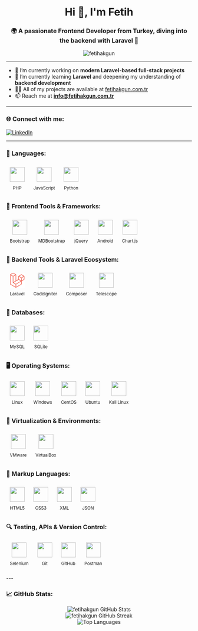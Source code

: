 <h1 align="center">Hi 👋, I'm Fetih</h1>
<h3 align="center">🌍 A passionate Frontend Developer from Turkey, diving into the backend with Laravel 🚀</h3>

<p align="center">
  <img src="https://komarev.com/ghpvc/?username=fetihakgun&label=Profile%20views&color=0e75b6&style=flat" alt="fetihakgun" />
</p>

---

- 🔭 I’m currently working on **modern Laravel-based full-stack projects**
- 🌱 I’m currently learning **Laravel** and deepening my understanding of **backend development**
- 👨‍💻 All of my projects are available at [fetihakgun.com.tr](http://fetihakgun.com.tr)
- 📫 Reach me at **info@fetihakgun.com.tr**

---

<h3 align="left">🌐 Connect with me:</h3>
<p align="left">
  <a href="https://linkedin.com/in/fetih-akg%C3%BCn-8b8055280/" target="_blank">
    <img align="center" src="https://cdn.jsdelivr.net/gh/devicons/devicon/icons/linkedin/linkedin-original.svg" alt="LinkedIn" height="30" width="30" />
  </a>
</p>

---

<h3 align="left">🧠 Languages:</h3>
<p align="left">
  <div align="center" style="display: inline-block; text-align: center; margin: 10px;">
    <img src="https://cdn.jsdelivr.net/gh/devicons/devicon/icons/php/php-original.svg" width="40" height="40"/>
    <br/><sub>PHP</sub>
  </div>
  <div align="center" style="display: inline-block; text-align: center; margin: 10px;">
    <img src="https://cdn.jsdelivr.net/gh/devicons/devicon/icons/javascript/javascript-original.svg" width="40" height="40"/>
    <br/><sub>JavaScript</sub>
  </div>
  <div align="center" style="display: inline-block; text-align: center; margin: 10px;">
    <img src="https://cdn.jsdelivr.net/gh/devicons/devicon/icons/python/python-original.svg" width="40" height="40"/>
    <br/><sub>Python</sub>
  </div>
</p>

<h3 align="left">🎨 Frontend Tools & Frameworks:</h3>
<p align="left">
  <div align="center" style="display: inline-block; text-align: center; margin: 10px;">
    <img src="https://cdn.jsdelivr.net/gh/devicons/devicon/icons/bootstrap/bootstrap-plain.svg" width="40" height="40"/>
    <br/><sub>Bootstrap</sub>
  </div>
  <div align="center" style="display: inline-block; text-align: center; margin: 10px;">
    <img src="https://img.icons8.com/color/48/000000/material-ui.png" width="40" height="40"/>
    <br/><sub>MDBootstrap</sub>
  </div>
  <div align="center" style="display: inline-block; text-align: center; margin: 10px;">
    <img src="https://cdn.jsdelivr.net/gh/devicons/devicon/icons/jquery/jquery-original.svg" width="40" height="40"/>
    <br/><sub>jQuery</sub>
  </div>
  <div align="center" style="display: inline-block; text-align: center; margin: 10px;">
    <img src="https://cdn.jsdelivr.net/gh/devicons/devicon/icons/android/android-original.svg" width="40" height="40"/>
    <br/><sub>Android</sub>
  </div>
  <div align="center" style="display: inline-block; text-align: center; margin: 10px;">
    <img src="https://www.chartjs.org/media/logo-title.svg" width="40" height="40"/>
    <br/><sub>Chart.js</sub>
  </div>
</p>

<h3 align="left">🧩 Backend Tools & Laravel Ecosystem:</h3>
<p align="left">
  <div align="center" style="display: inline-block; text-align: center; margin: 10px;">
    <img src="https://raw.githubusercontent.com/devicons/devicon/master/icons/laravel/laravel-original.svg" width="40" height="40"/>
    <br/><sub>Laravel</sub>
  </div>
  <div align="center" style="display: inline-block; text-align: center; margin: 10px;">
    <img src="https://cdn.jsdelivr.net/gh/devicons/devicon/icons/codeigniter/codeigniter-plain.svg" width="40" height="40"/>
    <br/><sub>CodeIgniter</sub>
  </div>
  <div align="center" style="display: inline-block; text-align: center; margin: 10px;">
    <img src="https://cdn.jsdelivr.net/gh/devicons/devicon/icons/composer/composer-original.svg" width="40" height="40"/>
    <br/><sub>Composer</sub>
  </div>
  <div align="center" style="display: inline-block; text-align: center; margin: 10px;">
    <img src="https://raw.githubusercontent.com/laravel/telescope/4.x/art/logo.svg" width="40" height="40"/>
    <br/><sub>Telescope</sub>
  </div>
</p>

<h3 align="left">💾 Databases:</h3>
<p align="left">
  <div align="center" style="display: inline-block; text-align: center; margin: 10px;">
    <img src="https://cdn.jsdelivr.net/gh/devicons/devicon/icons/mysql/mysql-original-wordmark.svg" width="40" height="40"/>
    <br/><sub>MySQL</sub>
  </div>
  <div align="center" style="display: inline-block; text-align: center; margin: 10px;">
    <img src="https://cdn.jsdelivr.net/gh/devicons/devicon/icons/sqlite/sqlite-original.svg" width="40" height="40"/>
    <br/><sub>SQLite</sub>
  </div>
</p>

<h3 align="left">🖥️ Operating Systems:</h3>
<p align="left">
  <div align="center" style="display: inline-block; text-align: center; margin: 10px;">
    <img src="https://cdn.jsdelivr.net/gh/devicons/devicon/icons/linux/linux-original.svg" width="40" height="40"/>
    <br/><sub>Linux</sub>
  </div>
  <div align="center" style="display: inline-block; text-align: center; margin: 10px;">
    <img src="https://cdn.jsdelivr.net/gh/devicons/devicon/icons/windows8/windows8-original.svg" width="40" height="40"/>
    <br/><sub>Windows</sub>
  </div>
  <div align="center" style="display: inline-block; text-align: center; margin: 10px;">
    <img src="https://cdn.jsdelivr.net/gh/devicons/devicon/icons/centos/centos-original.svg" width="40" height="40"/>
    <br/><sub>CentOS</sub>
  </div>
  <div align="center" style="display: inline-block; text-align: center; margin: 10px;">
    <img src="https://cdn.jsdelivr.net/gh/devicons/devicon/icons/ubuntu/ubuntu-plain.svg" width="40" height="40"/>
    <br/><sub>Ubuntu</sub>
  </div>
  <div align="center" style="display: inline-block; text-align: center; margin: 10px;">
    <img src="https://www.kali.org/images/kali-logo.svg" width="40" height="40"/>
    <br/><sub>Kali Linux</sub>
  </div>
</p>

<h3 align="left">🧰 Virtualization & Environments:</h3>
<p align="left">
  <div align="center" style="display: inline-block; text-align: center; margin: 10px;">
    <img src="https://upload.wikimedia.org/wikipedia/commons/9/91/VMware_Workstation_Player_Icon.png" width="40" height="40"/>
    <br/><sub>VMware</sub>
  </div>
  <div align="center" style="display: inline-block; text-align: center; margin: 10px;">
    <img src="https://encrypted-tbn2.gstatic.com/images?q=tbn:ANd9GcSmUBNkmqSwxgp5P01GXnV9o6uYxlxkPvNyhtFigNSbgMVIN2WU4G_n8JbOwfEL6Rmfg2ksnbXV_tRXUl08-QAwlyhGFe8AD4plWrw6WQ" width="40" height="40"/>
    <br/><sub>VirtualBox</sub>
  </div>
</p>

<h3 align="left">📝 Markup Languages:</h3>
<p align="left">
  <div align="center" style="display: inline-block; text-align: center; margin: 10px;">
    <img src="https://cdn.jsdelivr.net/gh/devicons/devicon/icons/html5/html5-original.svg" width="40" height="40"/>
    <br/><sub>HTML5</sub>
  </div>
  <div align="center" style="display: inline-block; text-align: center; margin: 10px;">
    <img src="https://cdn.jsdelivr.net/gh/devicons/devicon/icons/css3/css3-original.svg" width="40" height="40"/>
    <br/><sub>CSS3</sub>
  </div>
  <div align="center" style="display: inline-block; text-align: center; margin: 10px;">
    <img src="https://cdn.jsdelivr.net/gh/devicons/devicon/icons/xml/xml-original.svg" width="40" height="40"/>
    <br/><sub>XML</sub>
  </div>
  <div align="center" style="display: inline-block; text-align: center; margin: 10px;">
    <img src="https://cdn.jsdelivr.net/gh/devicons/devicon/icons/json/json-original.svg" width="40" height="40"/>
    <br/><sub>JSON</sub>
  </div>
</p>

<h3 align="left">🔍 Testing, APIs & Version Control:</h3>
<p align="left">
  <div align="center" style="display: inline-block; text-align: center; margin: 10px;">
    <img src="https://www.selenium.dev/images/selenium_logo_square_green.png" width="40" height="40"/>
    <br/><sub>Selenium</sub>
  </div>
  <div align="center" style="display: inline-block; text-align: center; margin: 10px;">
    <img src="https://cdn.jsdelivr.net/gh/devicons/devicon/icons/git/git-original.svg" width="40" height="40"/>
    <br/><sub>Git</sub>
  </div>
  <div align="center" style="display: inline-block; text-align: center; margin: 10px;">
    <img src="https://cdn.jsdelivr.net/gh/devicons/devicon/icons/github/github-original.svg" width="40" height="40"/>
    <br/><sub>GitHub</sub>
  </div>
  <div align="center" style="display: inline-block; text-align: center; margin: 10px;">
    <img src="https://www.vectorlogo.zone/logos/getpostman/getpostman-icon.svg" width="40" height="40"/>
    <br/><sub>Postman</sub>
  </div>
</p>
---

<h3 align="left">📈 GitHub Stats:</h3>
<p align="center">
  <img src="https://github-readme-stats.vercel.app/api?username=fetihakgun&show_icons=true&theme=radical" alt="fetihakgun GitHub Stats" />
  <br />
  <img src="https://github-readme-streak-stats.herokuapp.com/?user=fetihakgun&theme=radical" alt="fetihakgun GitHub Streak" />
  <br />
  <img src="https://github-readme-stats.vercel.app/api/top-langs/?username=fetihakgun&layout=compact&theme=radical" alt="Top Languages" />
</p>
